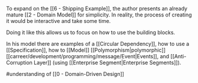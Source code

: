To expand on the [[6 - Shipping Example]], the author presents an already mature [[2 - Domain Model]] for simplicity. In reality, the process of creating it would be interactive and take some time.

Doing it like this allows us to focus on how to use the building blocks.

In his model there are examples of a [[Circular Dependency]],  how to use a [[Specification]], how to [[Model]] [[Polymorphism|polymorphic]] [[carreer/development/programming/message/Event|Events]], and [[Anti-Corruption Layer]] (using [[Enterprise Segment|Enterprise Segments]]).

#understanding  of [[0 - Domain-Driven Design]]
